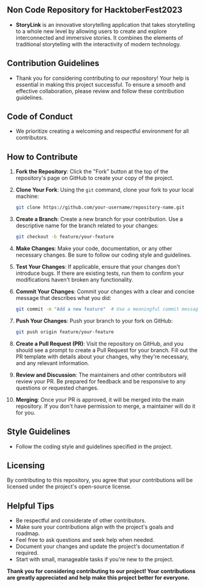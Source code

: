 ## Non Code Repository for HacktoberFest2023

- **StoryLink** is an innovative storytelling application that takes storytelling to a whole new level by allowing users to create and explore interconnected and immersive stories. It combines the elements of traditional storytelling with the interactivity of modern technology. 


## Contribution Guidelines

- Thank you for considering contributing to our repository! Your help is essential in making this project successful. To ensure a smooth and effective collaboration, please review and follow these contribution guidelines.

## Code of Conduct

- We prioritize creating a welcoming and respectful environment for all contributors.

## How to Contribute

1. **Fork the Repository**: Click the "Fork" button at the top of the repository's page on GitHub to create your copy of the project.

2. **Clone Your Fork**: Using the `git` command, clone your fork to your local machine:

   ```bash
   git clone https://github.com/your-username/repository-name.git
   ```

3. **Create a Branch**: Create a new branch for your contribution. Use a descriptive name for the branch related to your changes:

   ```bash
   git checkout -b feature/your-feature
   ```

4. **Make Changes**: Make your code, documentation, or any other necessary changes. Be sure to follow our coding style and guidelines.

5. **Test Your Changes**: If applicable, ensure that your changes don't introduce bugs. If there are existing tests, run them to confirm your modifications haven't broken any functionality.

6. **Commit Your Changes**: Commit your changes with a clear and concise message that describes what you did:

   ```bash
   git commit -m "Add a new feature"  # Use a meaningful commit message
   ```

7. **Push Your Changes**: Push your branch to your fork on GitHub:

   ```bash
   git push origin feature/your-feature
   ```

8. **Create a Pull Request (PR)**: Visit the repository on GitHub, and you should see a prompt to create a Pull Request for your branch. Fill out the PR template with details about your changes, why they're necessary, and any relevant information.

9. **Review and Discussion**: The maintainers and other contributors will review your PR. Be prepared for feedback and be responsive to any questions or requested changes.

10. **Merging**: Once your PR is approved, it will be merged into the main repository. If you don't have permission to merge, a maintainer will do it for you.

## Style Guidelines

- Follow the coding style and guidelines specified in the project.


## Licensing

By contributing to this repository, you agree that your contributions will be licensed under the project's open-source license.

## Helpful Tips

- Be respectful and considerate of other contributors.
- Make sure your contributions align with the project's goals and roadmap.
- Feel free to ask questions and seek help when needed.
- Document your changes and update the project's documentation if required.
- Start with small, manageable tasks if you're new to the project.

**Thank you for considering contributing to our project! Your contributions are greatly appreciated and help make this project better for everyone.**
